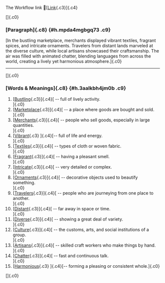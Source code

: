 The Workflow link
👏[[Link](https://www.google.com/url?q=http://www.google.com&sa=D&source=editors&ust=1759083426942247&usg=AOvVaw3MR6rqPMZVNEZLwASz7VGf){.c3}]{.c4}

[]{.c0}

### [Paragraph]{.c8} {#h.mpda4mgbgq73 .c9}

[In the bustling marketplace, merchants displayed vibrant textiles,
fragrant spices, and intricate ornaments. Travelers from distant lands
marveled at the diverse culture, while local artisans showcased their
craftsmanship. The air was filled with animated chatter, blending
languages from across the world, creating a lively yet harmonious
atmosphere.]{.c0}

------------------------------------------------------------------------

[]{.c0}

### [Words & Meanings]{.c8} {#h.3aalkbh4jm0b .c9}

1.  [[Bustling](https://www.google.com/url?q=http://www.google.com&sa=D&source=editors&ust=1759083426943524&usg=AOvVaw2fC7U87yJMcW5_bmDcnfiP){.c3}]{.c4}[ --
    full of lively activity.\
    ]{.c0}
2.  [[Marketplace](https://www.google.com/url?q=http://www.google.com&sa=D&source=editors&ust=1759083426943774&usg=AOvVaw2XxTwx8VS7eqIvuD26ugzy){.c3}]{.c4}[ --
    a place where goods are bought and sold.\
    ]{.c0}
3.  [[Merchants](https://www.google.com/url?q=http://www.google.com&sa=D&source=editors&ust=1759083426944006&usg=AOvVaw2XPEmam-LTE23O8vcegnTy){.c3}]{.c4}[ --
    people who sell goods, especially in large quantities.\
    ]{.c0}
4.  [[Vibrant](https://www.google.com/url?q=http://www.google.com&sa=D&source=editors&ust=1759083426944425&usg=AOvVaw3At7YoRn2BdoghRYMt1-3x){.c3}
    ]{.c4}[-- full of life and energy.\
    ]{.c0}
5.  [[Textiles](https://www.google.com/url?q=http://www.google.com&sa=D&source=editors&ust=1759083426944712&usg=AOvVaw3O-dK2S6FmKAXwB4hNaKzL){.c3}]{.c4}[ --
    types of cloth or woven fabric.\
    ]{.c0}
6.  [[Fragrant](https://www.google.com/url?q=http://www.google.com&sa=D&source=editors&ust=1759083426944924&usg=AOvVaw15_EiRtf1j6PllXlMECJYd){.c3}]{.c4}[ --
    having a pleasant smell.\
    ]{.c0}
7.  [[Intricate](https://www.google.com/url?q=http://www.google.com&sa=D&source=editors&ust=1759083426945143&usg=AOvVaw0qoFGcMxh3syKsnAhgkx4b){.c3}]{.c4}[ --
    very detailed or complex.\
    ]{.c0}
8.  [[Ornaments](https://www.google.com/url?q=http://www.google.com&sa=D&source=editors&ust=1759083426945381&usg=AOvVaw2Xf72FU17nwwbcxkpk70Gm){.c3}]{.c4}[ --
    decorative objects used to beautify something.\
    ]{.c0}
9.  [[Travelers](https://www.google.com/url?q=http://www.google.com&sa=D&source=editors&ust=1759083426945695&usg=AOvVaw1twMRDAtu-kF1i71uQ3SXF){.c3}]{.c4}[ --
    people who are journeying from one place to another.\
    ]{.c0}
10. [[Distant](https://www.google.com/url?q=http://www.google.com&sa=D&source=editors&ust=1759083426945997&usg=AOvVaw31O9fk2F9jQU0SEe8xKSiG){.c3}]{.c4}[ --
    far away in space or time.\
    ]{.c0}
11. [[Diverse](https://www.google.com/url?q=http://www.google.com&sa=D&source=editors&ust=1759083426946231&usg=AOvVaw3NeCh7r0_eXYPy9bqnHvri){.c3}]{.c4}[ --
    showing a great deal of variety.\
    ]{.c0}
12. [[Culture](https://www.google.com/url?q=http://www.google.com&sa=D&source=editors&ust=1759083426946442&usg=AOvVaw2DURvxWucsyC2VuA2nyT_p){.c3}]{.c4}[ --
    the customs, arts, and social institutions of a group.\
    ]{.c0}
13. [[Artisans](https://www.google.com/url?q=http://www.google.com&sa=D&source=editors&ust=1759083426946696&usg=AOvVaw1if8dq0vyA7FXGeInfCHxi){.c3}]{.c4}[ --
    skilled craft workers who make things by hand.\
    ]{.c0}
14. [[Chatter](https://www.google.com/url?q=http://www.google.com&sa=D&source=editors&ust=1759083426946916&usg=AOvVaw0RAP2H0_plBbt1kQdEOkgy){.c3}]{.c4}[ --
    fast and continuous talk.\
    ]{.c0}
15. [[Harmonious](https://www.google.com/url?q=http://www.google.com&sa=D&source=editors&ust=1759083426947107&usg=AOvVaw1dPRMf9IRF1rlmylnvjU3-){.c3}
    ]{.c4}[-- forming a pleasing or consistent whole.]{.c0}

[]{.c0}
